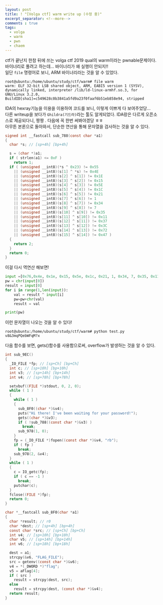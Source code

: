 ```yaml
---
layout: post
title: ! "[Volga ctf] warm write up (수정 중)"
excerpt_separator: <!--more-->
comments : true
tags:
  - volga
  - warm
  - pwn
  - chaem
---
```


ctf가 끝난지 한참 뒤에 쓰는 volga ctf 2019 qual의 warm이라는 pwnable문제이다.  
바이너리로 풀려고 하는데... 바이너리가 왜 실행이 안되지!!  
일단 `file` 명령어로 보니, ARM 바이너리라는 것을 알 수 있었다.  

```
root@ubuntu:/home/ubuntu/study/ctf/warm# file warm 
warm: ELF 32-bit LSB shared object, ARM, EABI5 version 1 (SYSV), dynamically linked, interpreter /lib/ld-linux-armhf.so.3, for GNU/Linux 3.2.0, BuildID[sha1]=c549628c0b3841a5fd9a23f0faaf6b51eb858e94, stripped
```

IDA의 hexray기능을 이용을 이용하여 코드를 보니, 이렇게 이쁘게 다 보여주었당...  
다른 writeup을 보다가 `Ghildra(기드라)`라는 툴도 알게되었다. IDA랑은 다르게 오픈소스로 제공되다니, 짱짱 *.* 다음에 꼭 한번 써봐야겠당 ㅎㅎ  
아무튼 본론으로 돌아와서, 단순한 연산을 통해 문자열을 검사하는 것을 알 수 있다.  

```c
signed int __fastcall sub_788(const char *a1)
{
  char *s; // [sp+4h] [bp+4h]

  s = (char *)a1;
  if ( strlen(a1) <= 0xF )
    return 1;
  if ( (unsigned __int8)(*s ^ 0x23) != 0x55
    || (unsigned __int8)(s[1] ^ *s) != 0x4E
    || (unsigned __int8)(s[2] ^ s[1]) != 0x1E
    || (unsigned __int8)(s[3] ^ s[2]) != 0x15
    || (unsigned __int8)(s[4] ^ s[3]) != 0x5E
    || (unsigned __int8)(s[5] ^ s[4]) != 0x1C
    || (unsigned __int8)(s[6] ^ s[5]) != 0x21
    || (unsigned __int8)(s[7] ^ s[6]) != 1
    || (unsigned __int8)(s[8] ^ s[7]) != 0x34
    || (unsigned __int8)(s[9] ^ s[8]) != 7
    || (unsigned __int8)(s[10] ^ s[9]) != 0x35
    || (unsigned __int8)(s[11] ^ s[10]) != 0x11
    || (unsigned __int8)(s[12] ^ s[11]) != 0x37
    || (unsigned __int8)(s[13] ^ s[12]) != 0x3C
    || (unsigned __int8)(s[14] ^ s[13]) != 0x72
    || (unsigned __int8)(s[15] ^ s[14]) != 0x47 )
  {
    return 2;
  }
  return 0;
}
```
이걸 다시 역연산 해보면!  
```python
input =[0x76,0x4e, 0x1e, 0x15, 0x5e, 0x1c, 0x21, 1, 0x34, 7, 0x35, 0x11, 0x37, 0x3c, 0x72, 0x47]
pw = chr(input[0])
result = input[0]
for i in range(1,len(input)):
    val = result ^ input[i]
    pw=pw+chr(val)
    result = val

print(pw)
```
이런 문자열이 나오는 것을 알 수 있다!  
```
root@ubuntu:/home/ubuntu/study/ctf/warm# python test.py 
v8&3mqPQebWFqM?x
```

다음 함수를 보면, gets()함수를 사용함으로써, overflow가 발생하는 것을 알 수 있다.
```c
int sub_9EC()
{
  _IO_FILE *fp; // [sp+Ch] [bp+Ch]
  int c; // [sp+10h] [bp+10h]
  int v3; // [sp+14h] [bp+14h]
  int v4; // [sp+78h] [bp+78h]

  setvbuf((FILE *)stdout, 0, 2, 0);
  while ( 1 )
  {
    while ( 1 )
    {
      sub_8F0((char *)&v4);
      puts("Hi there! I've been waiting for your password!");
      gets((char *)&v3);
      if ( !sub_788((const char *)&v3) )
        break;
      sub_978(1, 0);
    }
    fp = (_IO_FILE *)fopen((const char *)&v4, "rb");
    if ( fp )
      break;
    sub_978(2, &v4);
  }
  while ( 1 )
  {
    c = IO_getc(fp);
    if ( c == -1 )
      break;
    putchar(c);
  }
  fclose((FILE *)fp);
  return 0;
}
```

```c
char *__fastcall sub_8F0(char *a1)
{
  char *result; // r0
  char *dest; // [sp+4h] [bp+4h]
  const char *src; // [sp+Ch] [bp+Ch]
  int v4; // [sp+10h] [bp+10h]
  char v5; // [sp+14h] [bp+14h]
  int v6; // [sp+18h] [bp+18h]

  dest = a1;
  strcpy(&v6, "FLAG_FILE");
  src = getenv((const char *)&v6);
  v4 = *(_DWORD *)"flag";
  v5 = aFlag[4];
  if ( src )
    result = strcpy(dest, src);
  else
    result = strcpy(dest, (const char *)&v4);
  return result;
}
```
